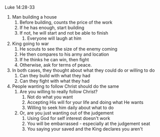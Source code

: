 Luke 14:28-33

1. Man building a house
    1. Before building, counts the price of the work
    2. If he has enough, start building
    3. If not, he will start and not be able to finish
        1. Everyone will laugh at him
2. King going to war
    1. He scouts to see the size of the enemy coming
    2. He then compares to his army and location
    3. If he thinks he can win, then fight
    4. Otherwise, ask for terms of peace.
3. In both cases, they thought about what they could do or willing to do
    1. Can they build with what they had
    2. Can they fight with what they had
4. People wanting to follow Christ should do the same
    1. Are you willing to really follow Christ?
        1. Not do what you want
        2. Accepting His will for your life and doing what He wants
        3. Willing to seek him daily about what to do
    2. Or, are you just wanting out of the judgement
        1. Using God for self interest doesn't work
        2. You will be embarrassed - especially at the judgement seat
        3. You saying your saved and the King declares you aren't